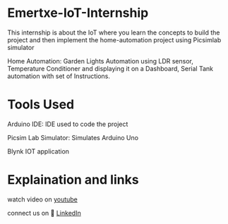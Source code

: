 # Emertxe-IoT-Internship

This internship is about the IoT where you learn the concepts to build the project and then implement the home-automation project using Picsimlab simulator

Home Automation: Garden Lights Automation using LDR sensor, Temperature Conditioner and displaying it on a Dashboard, Serial Tank automation with set of Instructions.

# Tools Used

  Arduino IDE: IDE used to code the project
  
  Picsim Lab Simulator: Simulates Arduino Uno

  Blynk IOT application

 # Explaination and links

 watch video on [youtube](https://youtu.be/T7p4jgFSWqU)
  
  connect us on 🔗 [LinkedIn](www.linkedin.com/in/abhishekmalviya-)
